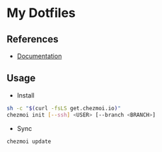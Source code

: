 # My Dotfiles

## References

- [Documentation](https://www.chezmoi.io/reference/)

## Usage

- Install

```bash
sh -c "$(curl -fsLS get.chezmoi.io)"
chezmoi init [--ssh] <USER> [--branch <BRANCH>]
```

- Sync

```bash
chezmoi update
```
